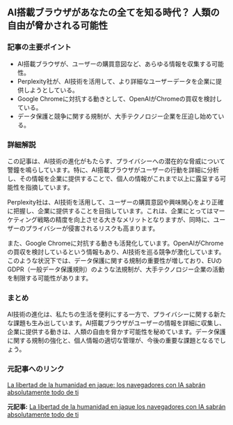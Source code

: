 ## AI搭載ブラウザがあなたの全てを知る時代？ 人類の自由が脅かされる可能性

### 記事の主要ポイント

* AI搭載ブラウザが、ユーザーの購買意図など、あらゆる情報を収集する可能性。
* Perplexity社が、AI技術を活用して、より詳細なユーザーデータを企業に提供しようとしている。
* Google Chromeに対抗する動きとして、OpenAIがChromeの買収を検討している。
* データ保護と競争に関する規制が、大手テクノロジー企業を圧迫し始めている。

### 詳細解説

この記事は、AI技術の進化がもたらす、プライバシーへの潜在的な脅威について警鐘を鳴らしています。特に、AI搭載ブラウザがユーザーの行動を詳細に分析し、その情報を企業に提供することで、個人の情報がこれまで以上に露呈する可能性を指摘しています。

Perplexity社は、AI技術を活用して、ユーザーの購買意図や興味関心をより正確に把握し、企業に提供することを目指しています。これは、企業にとってはマーケティング戦略の精度を向上させる大きなメリットとなりますが、同時に、ユーザーのプライバシーが侵害されるリスクも高まります。

また、Google Chromeに対抗する動きも活発化しています。OpenAIがChromeの買収を検討しているという情報もあり、AI技術を巡る競争が激化しています。このような状況下では、データ保護に関する規制の重要性が増しており、EUのGDPR（一般データ保護規則）のような法規制が、大手テクノロジー企業の活動を制限する可能性があります。

### まとめ

AI技術の進化は、私たちの生活を便利にする一方で、プライバシーに関する新たな課題も生み出しています。AI搭載ブラウザがユーザーの情報を詳細に収集し、企業に提供する動きは、人類の自由を脅かす可能性を秘めています。データ保護に関する規制の強化と、個人情報の適切な管理が、今後の重要な課題となるでしょう。

### 元記事へのリンク

[La libertad de la humanidad en jaque: los navegadores con IA sabrán absolutamente todo de ti](https://www.larazon.es/tecnologia/libertad-humanidad-jaque-navegadores-ia-sabran-absolutamente-todo-ti_2024050366356728.html)


**元記事:** [La libertad de la humanidad en jaque los navegadores con IA sabrán absolutamente todo de ti](https://www.larazon.es/tecnologia-consumo/libertad-humanidad-jaque-navegadores-sabran-absolutamente-todo_202505036810f6435d71dc778a9409fb.html)